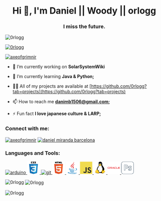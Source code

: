 <h1 align="center">Hi 👋, I'm Daniel || Woody || orlogg</h1>
<h3 align="center">I miss the future.</h3>

<p align="left"> <img src="https://komarev.com/ghpvc/?username=0rlogg&label=Profile%20views&color=0e75b6&style=flat" alt="0rlogg" /> </p>

<p align="left"> <a href="https://github.com/ryo-ma/github-profile-trophy"><img src="https://github-profile-trophy.vercel.app/?username=0rlogg" alt="0rlogg" /></a> </p>

<p align="left"> <a href="https://twitter.com/axeofgrimnir" target="blank"><img src="https://img.shields.io/twitter/follow/axeofgrimnir?logo=twitter&style=for-the-badge" alt="axeofgrimnir" /></a> </p>

- 🔭 I’m currently working on **SolarSystemWiki**

- 🌱 I’m currently learning **Java & Python;**

- 👨‍💻 All of my projects are available at [https://github.com/0rlogg?tab=projects](https://github.com/0rlogg?tab=projects)

- 📫 How to reach me **danimb1506@gmail.com;**

- ⚡ Fun fact **I love japanese culture & LARP;**

<h3 align="left">Connect with me:</h3>
<p align="left">
<a href="https://twitter.com/axeofgrimnir" target="blank"><img align="center" src="https://www.flaticon.es/svg/vstatic/svg/124/124021.svg?token=exp=1619653277~hmac=29b13fa795650bb740b0c29c4635365f" alt="axeofgrimnir" height="30" width="40" /></a>
<a href="https://linkedin.com/in/daniel miranda barcelona" target="blank"><img align="center" src="https://www.flaticon.es/svg/vstatic/svg/174/174857.svg?token=exp=1619653246~hmac=42ef2eae9a153eaab4b7b2ac7a7619e8" alt="daniel miranda barcelona" height="30" width="40" /></a>
</p>

<h3 align="left">Languages and Tools:</h3>
<p align="left"> <a href="https://www.arduino.cc/" target="_blank"> <img src="https://cdn.worldvectorlogo.com/logos/arduino-1.svg" alt="arduino" width="40" height="40"/> </a> <a href="https://www.w3schools.com/css/" target="_blank"> <img src="https://raw.githubusercontent.com/devicons/devicon/master/icons/css3/css3-original-wordmark.svg" alt="css3" width="40" height="40"/> </a> <a href="https://git-scm.com/" target="_blank"> <img src="https://www.vectorlogo.zone/logos/git-scm/git-scm-icon.svg" alt="git" width="40" height="40"/> </a> <a href="https://www.w3.org/html/" target="_blank"> <img src="https://raw.githubusercontent.com/devicons/devicon/master/icons/html5/html5-original-wordmark.svg" alt="html5" width="40" height="40"/> </a> <a href="https://www.java.com" target="_blank"> <img src="https://raw.githubusercontent.com/devicons/devicon/master/icons/java/java-original.svg" alt="java" width="40" height="40"/> </a> <a href="https://developer.mozilla.org/en-US/docs/Web/JavaScript" target="_blank"> <img src="https://raw.githubusercontent.com/devicons/devicon/master/icons/javascript/javascript-original.svg" alt="javascript" width="40" height="40"/> </a> <a href="https://www.linux.org/" target="_blank"> <img src="https://raw.githubusercontent.com/devicons/devicon/master/icons/linux/linux-original.svg" alt="linux" width="40" height="40"/> </a> <a href="https://www.oracle.com/" target="_blank"> <img src="https://raw.githubusercontent.com/devicons/devicon/master/icons/oracle/oracle-original.svg" alt="oracle" width="40" height="40"/> </a> <a href="https://www.photoshop.com/en" target="_blank"> <img src="https://raw.githubusercontent.com/devicons/devicon/master/icons/photoshop/photoshop-line.svg" alt="photoshop" width="40" height="40"/> </a> </p>

<p><img align="left" src="https://github-readme-stats.vercel.app/api/top-langs?username=0rlogg&show_icons=true&locale=en&layout=compact" alt="0rlogg" /></p>

<p>&nbsp;<img align="center" src="https://github-readme-stats.vercel.app/api?username=0rlogg&show_icons=true&locale=en" alt="0rlogg" /></p>

<p><img align="center" src="https://github-readme-streak-stats.herokuapp.com/?user=0rlogg&" alt="0rlogg" /></p>
